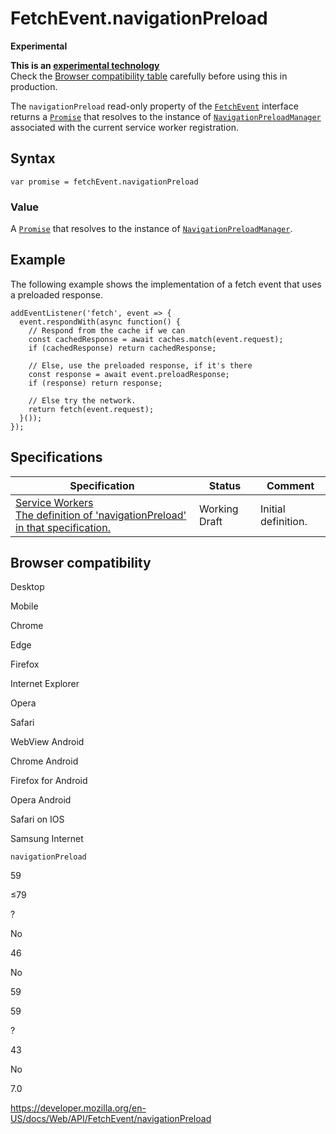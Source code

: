 FetchEvent.navigationPreload
============================

**Experimental**

**This is an [experimental technology](https://developer.mozilla.org/en-US/docs/MDN/Guidelines/Conventions_definitions#experimental)**  
Check the [Browser compatibility table](#browser_compatibility) carefully before using this in production.

The `navigationPreload` read-only property of the [`FetchEvent`](../fetchevent) interface returns a [`Promise`](https://developer.mozilla.org/en-US/docs/Web/JavaScript/Reference/Global_Objects/Promise) that resolves to the instance of [`NavigationPreloadManager`](../navigationpreloadmanager) associated with the current service worker registration.

Syntax
------

    var promise = fetchEvent.navigationPreload

### Value

A [`Promise`](https://developer.mozilla.org/en-US/docs/Web/JavaScript/Reference/Global_Objects/Promise) that resolves to the instance of [`NavigationPreloadManager`](../navigationpreloadmanager).

Example
-------

The following example shows the implementation of a fetch event that uses a preloaded response.

    addEventListener('fetch', event => {
      event.respondWith(async function() {
        // Respond from the cache if we can
        const cachedResponse = await caches.match(event.request);
        if (cachedResponse) return cachedResponse;

        // Else, use the preloaded response, if it's there
        const response = await event.preloadResponse;
        if (response) return response;

        // Else try the network.
        return fetch(event.request);
      }());
    });

Specifications
--------------

<table><thead><tr class="header"><th>Specification</th><th>Status</th><th>Comment</th></tr></thead><tbody><tr class="odd"><td><a href="https://w3c.github.io/ServiceWorker/#service-worker-registration-navigationpreload">Service Workers<br />
<span class="small">The definition of 'navigationPreload' in that specification.</span></a></td><td><span class="spec-wd">Working Draft</span></td><td>Initial definition.</td></tr></tbody></table>

Browser compatibility
---------------------

Desktop

Mobile

Chrome

Edge

Firefox

Internet Explorer

Opera

Safari

WebView Android

Chrome Android

Firefox for Android

Opera Android

Safari on IOS

Samsung Internet

`navigationPreload`

59

≤79

?

No

46

No

59

59

?

43

No

7.0

<a href="https://developer.mozilla.org/en-US/docs/Web/API/FetchEvent/navigationPreload" class="_attribution-link">https://developer.mozilla.org/en-US/docs/Web/API/FetchEvent/navigationPreload</a>
